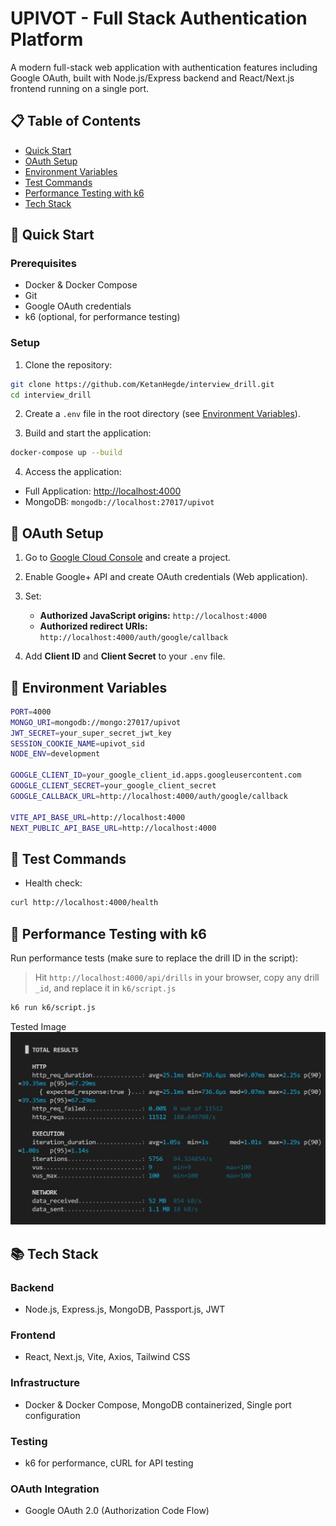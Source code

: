 # UPIVOT - Full Stack Authentication Platform

A modern full-stack web application with authentication features including Google OAuth, built with Node.js/Express backend and React/Next.js frontend running on a single port.

## 📋 Table of Contents

- [Quick Start](#quick-start)
- [OAuth Setup](#oauth-setup)
- [Environment Variables](#environment-variables)
- [Test Commands](#test-commands)
- [Performance Testing with k6](#performance-testing-with-k6)
- [Tech Stack](#tech-stack)

## 🚀 Quick Start

### Prerequisites

- Docker & Docker Compose
- Git
- Google OAuth credentials
- k6 (optional, for performance testing)

### Setup

1. Clone the repository:

```bash
git clone https://github.com/KetanHegde/interview_drill.git
cd interview_drill
```

2. Create a `.env` file in the root directory (see [Environment Variables](#environment-variables)).

3. Build and start the application:

```bash
docker-compose up --build
```

4. Access the application:

- Full Application: [http://localhost:4000](http://localhost:4000)
- MongoDB: `mongodb://localhost:27017/upivot`

## 🔐 OAuth Setup

1. Go to [Google Cloud Console](https://console.cloud.google.com/) and create a project.
2. Enable Google+ API and create OAuth credentials (Web application).
3. Set:

   - **Authorized JavaScript origins:** `http://localhost:4000`
   - **Authorized redirect URIs:** `http://localhost:4000/auth/google/callback`

4. Add **Client ID** and **Client Secret** to your `.env` file.

## 🔧 Environment Variables

```bash
PORT=4000
MONGO_URI=mongodb://mongo:27017/upivot
JWT_SECRET=your_super_secret_jwt_key
SESSION_COOKIE_NAME=upivot_sid
NODE_ENV=development

GOOGLE_CLIENT_ID=your_google_client_id.apps.googleusercontent.com
GOOGLE_CLIENT_SECRET=your_google_client_secret
GOOGLE_CALLBACK_URL=http://localhost:4000/auth/google/callback

VITE_API_BASE_URL=http://localhost:4000
NEXT_PUBLIC_API_BASE_URL=http://localhost:4000
```

## 🧪 Test Commands

- Health check:

```bash
curl http://localhost:4000/health
```

## 🚀 Performance Testing with k6

Run performance tests (make sure to replace the drill ID in the script):

> Hit `http://localhost:4000/api/drills` in your browser, copy any drill `_id`, and replace it in `k6/script.js`

```bash
k6 run k6/script.js
```

Tested Image
![k6_testing](docs/k6_testing.jpg)

## 📚 Tech Stack

### Backend

- Node.js, Express.js, MongoDB, Passport.js, JWT

### Frontend

- React, Next.js, Vite, Axios, Tailwind CSS

### Infrastructure

- Docker & Docker Compose, MongoDB containerized, Single port configuration

### Testing

- k6 for performance, cURL for API testing

### OAuth Integration

- Google OAuth 2.0 (Authorization Code Flow)
